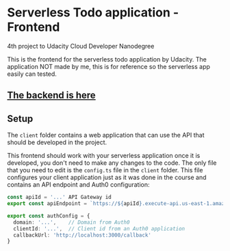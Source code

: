# Serverless Todo application - Frontend

4th project to Udacity Cloud Developer Nanodegree

This is the frontend for the serverless todo application by Udacity. The application NOT made by me, this is for reference so the serverless app easily can tested.

## [The backend is here](https://github.com/Dhadhazi/udacity-serverless-todo-backend)

## Setup

The `client` folder contains a web application that can use the API that should be developed in the project.

This frontend should work with your serverless application once it is developed, you don't need to make any changes to the code. The only file that you need to edit is the `config.ts` file in the `client` folder. This file configures your client application just as it was done in the course and contains an API endpoint and Auth0 configuration:

```ts
const apiId = '...' API Gateway id
export const apiEndpoint = `https://${apiId}.execute-api.us-east-1.amazonaws.com/dev`

export const authConfig = {
  domain: '...',    // Domain from Auth0
  clientId: '...',  // Client id from an Auth0 application
  callbackUrl: 'http://localhost:3000/callback'
}
```
